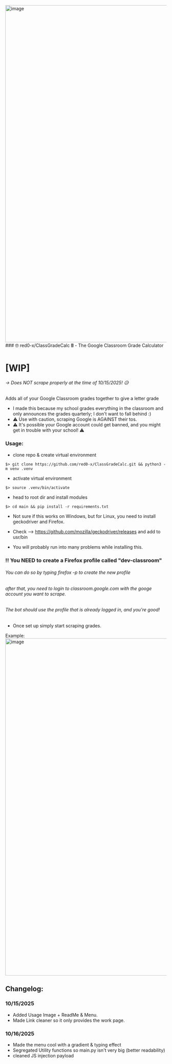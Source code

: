 <img width="1920" height="1050" alt="image" src="https://github.com/user-attachments/assets/a38a894e-a574-4ee5-a247-ac29b4e579f3" />### 🤓 red0-x/ClassGradeCalc 🖩 - The Google Classroom Grade Calculator 

# [WIP]
###### -> Does NOT scrape properly at the time of 10/15/2025! 😥

 Adds all of your Google Classroom grades together to give a letter grade
 - I made this because my school grades everything in the classroom and only announces the grades quarterly; I don't want to fall behind :)
 - ⚠️ Use with caution, scraping Google is AGAINST their tos.
 - ️️⚠️ It's possible your Google account could get banned, and you might get in trouble with your school! ⚠



### Usage: 
 - clone repo & create virtual environment 

 ``$> git clone https://github.com/red0-x/ClassGradeCalc.git && python3 -m venv .venv``
 
 - activate virtual environment 
 
 ``$> source .venv/bin/activate``
 
 - head to root dir and install modules
 
 ``$> cd main && pip install -r requirements.txt``
 
 - Not sure if this works on Windows, but for Linux, you need to install geckodriver and Firefox. 
 
 - Check --> https://github.com/mozilla/geckodriver/releases and add to usr/bin
 
 - You will probably run into many problems while installing this. 
 ### ‼️ You NEED to create a Firefox profile called "dev-classroom" 
 ###### You can do so by typing firefox -p to create the new profile 
 ###### after that, you need to login to classroom.google.com with the googe account you want to scrape. 
 ###### The bot should use the profile that is already logged in, and you're good!
 - Once set up simply start scraping grades.

Example:
<img width="1920" height="1050" alt="image" src="https://github.com/user-attachments/assets/88d0ed2b-22dd-4d68-9907-9ab9915c991d" />

## Changelog:

 ### 10/15/2025
 - Added Usage Image + ReadMe & Menu. 
 - Made Link cleaner so it only provides the work page.
### 10/16/2025
 - Made the menu cool with a gradient & typing effect
 - Segregated Utility functions so main.py isn't very big (better readability)
 - cleaned JS injection payload

